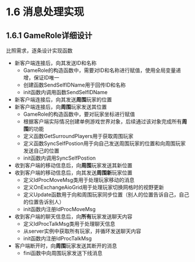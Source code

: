 # 1.6 消息处理实现

## 1.6.1 GameRole详细设计

比照需求，逐条设计实现函数

+ 新客户端连接后，向其发送ID和名称
  - GameRole的构造函数中，需要对ID和名称进行赋值，使用全局变量递增，保证ID唯一
  - 创建函数SendSelfIDName用于回传ID和名称
  - init函数内调用函数SendSelfIDName
+ 新客户端连接后，向其发送**周围**玩家的位置
+ 新客户端连接后，向**周围**玩家发送其位置
  - GameRole的构造函数中，要对玩家坐标进行赋值
  - 根据客户端实际情况创建单例游戏世界对象，后续通过该对象完成所有**周围**的功能
  - 定义函数GetSurroundPlayers用于获取周围玩家
  - 定义函数SyncSelfPostion用于向自己发送周围玩家的位置和向周围玩家发送自己的位置
  - init函数内调用SyncSelfPostion
+ 收到客户端的移动信息后，向**周围**玩家发送其新位置
+ 收到客户端的移动信息后，向其发送**周围新**玩家位置
  - 定义IdProcMoveMsg类用于处理玩家移动的消息
  - 定义OnExchangeAioGrid用于处理玩家切换网格时的视野更新
  - 定义Update函数用于向和周围玩家同步位置（别人的位置告诉自己，自己的位置告诉别人）
  - init函数内注册IdProcMoveMsg
+ 收到客户端的聊天信息后，向**所有**玩家发送聊天内容
  - 定义IdProcTalkMsg类用于处理聊天信息
  - 从server实例中获取所有玩家，并循环发送聊天内容
  - init函数内注册IdProcTalkMsg
+ 客户端断开时，向**周围**玩家发送其断开的消息
  - fini函数中向周围玩家发送下线消息



